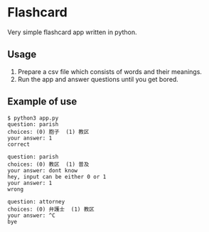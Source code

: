 Flashcard
=========

Very simple flashcard app written in python.


## Usage
1. Prepare a csv file which consists of words and their meanings.
2. Run the app and answer questions until you get bored.

## Example of use
```
$ python3 app.py
question: parish
choices: (0) 胞子  (1) 教区
your answer: 1
correct

question: parish
choices: (0) 教区  (1) 普及
your answer: dont know
hey, input can be either 0 or 1
your answer: 1
wrong

question: attorney
choices: (0) 弁護士  (1) 教区
your answer: ^C
bye
```
